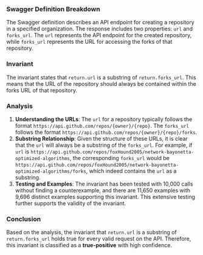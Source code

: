 ### Swagger Definition Breakdown
The Swagger definition describes an API endpoint for creating a repository in a specified organization. The response includes two properties: `url` and `forks_url`. The `url` represents the API endpoint for the created repository, while `forks_url` represents the URL for accessing the forks of that repository.

### Invariant
The invariant states that `return.url` is a substring of `return.forks_url`. This means that the URL of the repository should always be contained within the forks URL of that repository.

### Analysis
1. **Understanding the URLs**: The `url` for a repository typically follows the format `https://api.github.com/repos/{owner}/{repo}`. The `forks_url` follows the format `https://api.github.com/repos/{owner}/{repo}/forks`. 
2. **Substring Relationship**: Given the structure of these URLs, it is clear that the `url` will always be a substring of the `forks_url`. For example, if `url` is `https://api.github.com/repos/foxHound2005/network-bayonetta-optimized-algorithms`, the corresponding `forks_url` would be `https://api.github.com/repos/foxHound2005/network-bayonetta-optimized-algorithms/forks`, which indeed contains the `url` as a substring.
3. **Testing and Examples**: The invariant has been tested with 10,000 calls without finding a counterexample, and there are 11,650 examples with 9,696 distinct examples supporting this invariant. This extensive testing further supports the validity of the invariant.

### Conclusion
Based on the analysis, the invariant that `return.url` is a substring of `return.forks_url` holds true for every valid request on the API. Therefore, this invariant is classified as a **true-positive** with high confidence.
